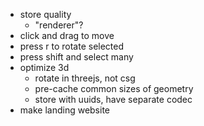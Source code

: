 - store quality
  - "renderer"?
- click and drag to move
- press r to rotate selected
- press shift and select many
- optimize 3d
  - rotate in threejs, not csg
  - pre-cache common sizes of geometry
  - store with uuids, have separate codec
- make landing website
